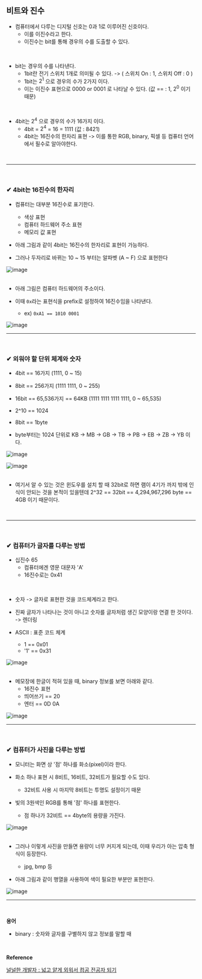 ## 비트와 진수
- 컴퓨터에서 다루는 디지털 신호는 0과 1로 이루어진 신호이다.
  - 이를 이진수라고 한다.
  - 이진수는 bit를 통해 경우의 수를 도출할 수 있다.
<br>

- bit는 경우의 수를 나타낸다.
  - 1bit란 전기 스위치 1개로 의미될 수 있다.  ->  ( 스위치 On : 1,  스위치 Off : 0 )
  - 1bit는 $2^1$ 으로 경우의 수가 2가지 이다.
  - 이는 이진수 표현으로 0000 or 0001 로 나타날 수 있다. (값 == : 1,   $2^0$ 이기 때문)
<br>

- 4bit는 $2^4$ 으로 경우의 수가 16가지 이다.
  - 4bit = $2^4$ = 16 = 1111 (값 : 8421)
  - 4bit는 16진수의 한자리 표현 -> 이를 통한 RGB, binary, 픽셀 등 컴퓨터 언어에서 필수로 알아야한다.
<br>
<hr>
<br>

### ✔ 4bit는 16진수의 한자리 
- 컴퓨터는 대부분 16진수로 표기한다.
  - 색상 표현
  - 컴퓨터 하드웨어 주소 표현
  - 메모리 값 표현

- 아래 그림과 같이 4bit는 16진수의 한자리로 표현이 가능하다.

- 그러나 두자리로 바뀌는 10 ~ 15 부터는 알파벳 (A ~ F) 으로 표현한다

![image](https://github.com/yejun95/Today-I-Learned/assets/121341413/ef5cdf15-bfad-4301-b0b5-b3297dceb6cc)
<br>
<br>

- 아래 그림은 컴퓨터 하드웨어의 주소이다.

- 이때 `0x`라는 표현식을 prefix로 설정하여 16진수임을 나타낸다.
  - ex) `0xA1 == 1010 0001`

![image](https://github.com/yejun95/Today-I-Learned/assets/121341413/f38fe196-c4fd-4b0a-9208-45824c0efb82)
<br>
<hr>
<br>

### ✔ 외워야 할 단위 체계와 숫자
- 4bit == 16가지 (1111, 0 ~ 15)
  
- 8bit == 256가지 (1111 1111,  0 ~ 255)
  
- 16bit == 65,536가지 == 64KB (1111 1111 1111 1111,  0 ~ 65,535)

- 2^10 == 1024

- 8bit == 1byte

- byte부터는 1024 단위로 KB -> MB -> GB -> TB -> PB -> EB -> ZB -> YB 이다.  

![image](https://github.com/yejun95/Today-I-Learned/assets/121341413/4d87c7a4-ec17-420b-88e1-567e64d543e9)
<br>

![image](https://github.com/yejun95/Today-I-Learned/assets/121341413/d99d3f26-9130-44c0-8e83-b43e4eb2abc4)
<br>
<br>

- 여기서 알 수 있는 것은 윈도우를 설치 할 때 32bit로 하면 램이 4기가 까지 밖에 인식이 안되는 것을 본적이 있을텐데
2^32 == 32bit == 4,294,967,296 byte == 4GB 이기 때문이다.
<br>
<hr>
<br>

### ✔ 컴퓨터가 글자를 다루는 방법
- 십진수 65
  - 컴퓨터에겐 영문 대문자 'A'
  - 16진수로는 0x41
<br>

- 숫자  ->  글자로 표현한 것을 코드체계라고 한다.

- 진짜 글자가 나타나는 것이 아니고 숫자를 글자처럼 생긴 모양이랑 연결 한 것이다.  ->  렌더링

- ASCII : 표준 코드 체계
  - 1 == 0x01
  - '1' == 0x31

 ![image](https://github.com/yejun95/Today-I-Learned/assets/121341413/f1fec7f1-8a97-452b-9287-5cb914e4540a)
<br>
<br>

- 메모장에 한글이 적혀 있을 때, binary 정보를 보면 아래와 같다.
  - 16진수 표현 
  - 띄어쓰기 == 20
  - 엔터 == 0D 0A

![image](https://github.com/yejun95/Today-I-Learned/assets/121341413/db04ab11-7602-4a21-8ffd-ce981cc06f84)
<br>
<hr>
<br>

### ✔ 컴퓨터가 사진을 다루는 방법
- 모니터는 화면 상 '점' 하나를 화소(pixel)이라 한다.

- 화소 하나 표현 시 8비트, 16비트, 32비트가 필요할 수도 있다.
  - 32비트 사용 시 마지막 8비트는 투명도 설정이기 때문

- 빛의 3원색인 RGB를 통해 '점' 하나를 표현한다.
  - 점 하나가 32비트 == 4byte의 용량을 가진다.

![image](https://github.com/yejun95/Today-I-Learned/assets/121341413/44bc533d-2f65-46aa-8604-13db77b04deb)
<br>
<br>

- 그러나 이렇게 사진을 만들면 용량이 너무 커지게 되는데, 이때 우리가 아는 압축 형식이 등장한다.
  - jpg, bmp 등

- 아래 그림과 같이 행열을 사용하여 색이 필요한 부분만 표현한다.

![image](https://github.com/yejun95/Today-I-Learned/assets/121341413/19ff79d8-7429-4de9-a94f-beae43fc6579)
<br>
<hr>
<br>

**용어**
- binary : 숫자와 글자를 구별하지 않고 정보를 말할 때
<br>

**Reference**

[널널한 개발자 : 넓고 얕게 외워서 컴공 전공자 되기](https://www.inflearn.com/course/%EB%84%93%EA%B3%A0%EC%96%95%EA%B2%8C-%EC%BB%B4%EA%B3%B5-%EC%A0%84%EA%B3%B5%EC%9E%90/dashboard)

  
